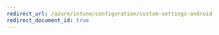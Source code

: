 ```yaml
---
redirect_url: /azure/intune/configuration/custom-settings-android
redirect_document_id: true
---
```

